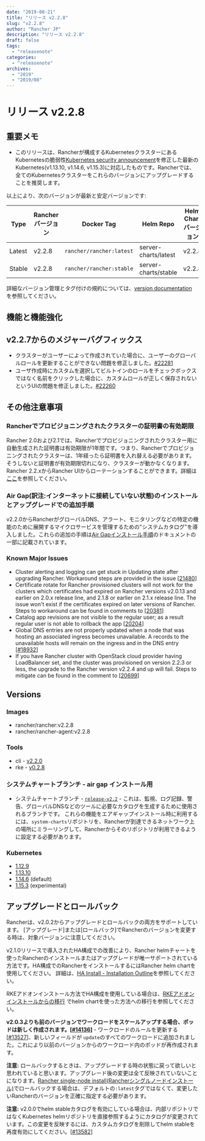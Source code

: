 ```yaml
---
date: "2019-08-21"
title: "リリース v2.2.8"
slug: "v2.2.8"
author: "Rancher JP"
description: "リリース v2.2.8"
draft: false
tags:
  - "releasenote"
categories:
  - "releasenote"
archives:
  - "2019"
  - "2019/08"
---
```


# リリース v2.2.8

## 重要メモ

* このリリースは、Rancherが構成するKubernetesクラスターにあるKubernetesの脆弱性[Kubernetes security announcement](https://groups.google.com/forum/m/#!topic/kubernetes-announce/p-c33PN6pzw)を修正した最新のKubernetes(v1.13.10, v1.14.6, v1.15.3)に対応したものです。Rancherでは、全てのKubernetesクラスターをこれらのバージョンにアップグレードすることを推奨します。

以上により、次のバージョンが最新と安定バージョンです:

  |Type | Rancher バージョン | Docker Tag |Helm Repo| Helm Chart バージョン |
  |---|---|---|---|---|
  | Latest | v2.2.8 | `rancher/rancher:latest` | server-charts/latest |v2.2.8 |
  | Stable | v2.2.8 | `rancher/rancher:stable` | server-charts/stable | v2.2.8 | 

詳細なバージョン管理とタグ付けの規約については、[version documentation](https://rancher.com/docs/rancher/v2.x/en/installation/server-tags/) を参照してください。

## 機能と機能強化

## v2.2.7からのメジャーバグフィックス
* クラスターがユーザーによって作成されていた場合に、ユーザーのグローバルロールを更新することができない問題を修正しました。[#22281](https://github.com/rancher/rancher/issues/22281)
* ユーザ作成時にカスタムを選択してビルトインのロールをチェックボックスではなく名前をクリックした場合に、カスタムロールが正しく保存されないというUIの問題を修正しました。[#22260](https://github.com/rancher/rancher/issues/22260) 

## その他注意事項

### Rancherでプロビジョニングされたクラスターの証明書の有効期限

Rancher 2.0および2.1では、Rancherでプロビジョニングされたクラスター用に自動生成された証明書は有効期限が1年間です。つまり、Rancherでプロビジョニングされたクラスターは、1年経ったら証明書を入れ替える必要があります。そうしないと証明書が有効期限切れになり、クラスターが動かなくなります。Rancher 2.2.xからRancher UIからローテーションすることができます。詳細は[ここ](https://rancher.com/docs/rancher/v2.x/en/cluster-admin/certificate-rotation/)を参照してください。

### Air Gap(訳注:インターネットに接続していない状態)のインストールとアップグレードでの追加手順

v2.2.0からRancherがグローバルDNS、アラート、モニタリングなどの特定の機能のために展開するマイクロサービスを管理するための"システムカタログ"を導入しました。これらの追加の手順は[Air Gapインストール手順](https://rancher.com/docs/rancher/v2.x/en/installation/air-gap-high-availability/)のドキュメントの一部に記載されています。

### Known Major Issues

- Cluster alerting and logging can get stuck in Updating state after upgrading Rancher. Workaround steps are provided in the issue [[21480](https://github.com/rancher/rancher/issues/21480)]
- Certificate rotate for Rancher provisioned clusters will not work for the clusters which certificates had expired on Rancher versions v2.0.13 and earlier on 2.0.x release line, and 2.1.8 or earlier on 2.1.x release line. The issue won't exist if the certificates expired on later versions of Rancher. Steps to workaround can be found in comments to [[20381](https://github.com/rancher/rancher/issues/20381)] 
- Catalog app revisions are not visible to the regular user; as a result regular user is not able to rollback the app [[20204](https://github.com/rancher/rancher/issues/20204)]
- Global DNS entries are not properly updated when a node that was hosting an associated ingress becomes unavailable. A records to the unavailable hosts will remain on the ingress and in the DNS entry [[#18932](https://github.com/rancher/rancher/issues/18932)]
- If you have Rancher cluster with OpenStack cloud provider having LoadBalancer set, and the cluster was provisioned on version 2.2.3 or less, the upgrade to the Rancher version v2.2.4 and up will fail. Steps to mitigate can be found in the comment to [[20699](https://github.com/rancher/rancher/issues/20699)]

## Versions

### Images
- rancher/rancher:v2.2.8
- rancher/rancher-agent:v2.2.8

### Tools
- cli - [v2.2.0](https://github.com/rancher/cli/releases/tag/v2.2.0)
- rke - [v0.2.8](https://github.com/rancher/rke/releases/tag/v0.2.8)

### システムチャートブランチ - air gap インストール用
- システムチャートブランチ - [`release-v2.2`](https://github.com/rancher/system-charts/tree/release-v2.2) - これは、監視、ログ記録、警告、グローバルDNSなどのツールに必要なカタログを生成するために使用されるブランチです。  これらの機能をエアギャップインストール時に利用するには、`system-charts`リポジトリを、Rancherが到達できるネットワーク上の場所にミラーリングして、Rancherからそのリポジトリが利用できるように設定する必要があります。

### Kubernetes

-  [1.12.9](https://github.com/rancher/hyperkube/releases/tag/v1.12.9-rancher1) 
-  [1.13.10](https://github.com/rancher/hyperkube/releases/tag/v1.13.10-rancher1) 
-  [1.14.6](https://github.com/rancher/hyperkube/releases/tag/v1.14.6-rancher1) (default)
-  [1.15.3](https://github.com/rancher/hyperkube/releases/tag/v1.15.3-rancher1) (experimental)



## アップグレードとロールバック

Rancherは、v2.0.2からアップグレードとロールバックの両方をサポートしています。 [アップグレード]または[ロールバック]でRancherのバージョンを変更する時は、対象バージョンに注意してください。

v2.1.0リリースで導入されたHA構成での改善により、Rancher helmチャートを使ったRancherのインストールまたはアップグレードが唯一サポートされている方法です。HA構成でのRancherをインストールするにはRancher helm chartを使用してください。 詳細は、[HA Install - Installation Outline](https://rancher.com/docs/rancher/v2.x/en/installation/ha/#installation-outline)を参照してください。

RKEアドオンインストール方法でHA構成を使用している場合は、[RKEアドオンインストールからの移行](https://rancher.com/docs/rancher/v2.x/en/upgrades/upgrades/migrating-from-rke-add-on/) でhelm chartを使った方法への移行を参照してください。

**v2.0.3よりも前のバージョンでワークロードをスケールアップする場合、ポッドは新しく作成されます。[[#14136](https://github.com/rancher/rancher/issues/14136)]** - ワークロードのルールを更新する [[#13527](https://github.com/rancher/rancher/issues/13527)]、新しいフィールドが `update`のすべてのワークロードに追加されました。これにより以前のバージョンからのワークロード内のポッドが再作成されます。

**注意:** ロールバックするときは、アップグレードする時の状態に戻って欲しいと思われていると思います。アップグレード後の変更は全て反映されていないことになります。[Rancher single-node install(Rancherシングルノードインストール)](https://rancher.com/docs/rancher/v2.x/en/installation/single-node-install/)でロールバックする場合は、デフォルトの`:latest`タグではなくて、変更したいRancherのバージョンを正確に指定する必要があります。

**注意:** v2.0.0でhelm stableカタログを有効にしている場合は、内部リポジトリではなくKubernetes helmリポジトリを直接参照するようにカタログが変更されています。この変更を反映するには、カスタムカタログを削除してhelm stableを再度有効にしてください。[[#13582](https://github.com/rancher/rancher/issues/13582)]
